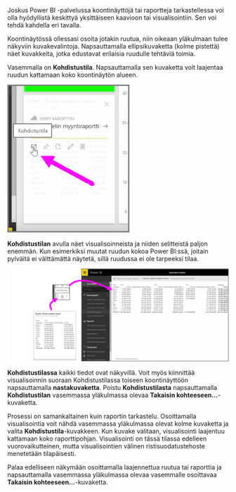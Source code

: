 Joskus Power BI -palvelussa koontinäyttöjä tai raportteja tarkastellessa voi olla hyödyllistä keskittyä yksittäiseen kaavioon tai visualisointiin. Sen voi tehdä kahdella eri tavalla.

Koontinäytössä ollessasi osoita jotakin ruutua, niin oikeaan yläkulmaan tulee näkyviin kuvakevalintoja. Napsauttamalla ellipsikuvaketta (kolme pistettä) näet kuvakkeita, jotka edustavat erilaisia ruudulle tehtäviä toimia.

Vasemmalla on **Kohdistustila**. Napsauttamalla sen kuvaketta voit laajentaa ruudun kattamaan koko koontinäytön alueen.

![](media/4-4b-display-visuals-tiles-fullscreen/4-4b_1.png)

**Kohdistustilan** avulla näet visualisoinneista ja niiden selitteistä paljon enemmän. Kun esimerkiksi muutat ruudun kokoa Power BI:ssä, joitain pylväitä ei välttämättä näytetä, sillä ruudussa ei ole tarpeeksi tilaa.

![](media/4-4b-display-visuals-tiles-fullscreen/4-4b_2.png)

**Kohdistustilassa** kaikki tiedot ovat näkyvillä. Voit myös kiinnittää visualisoinnin suoraan Kohdistustilassa toiseen koontinäyttöön napsauttamalla **nastakuvaketta**. Poistu **Kohdistustilasta** napsauttamalla **Kohdistustilan** vasemmassa yläkulmassa olevaa **Takaisin kohteeseen...**-kuvaketta.

Prosessi on samankaltainen kuin raportin tarkastelu. Osoittamalla visualisointia voit nähdä vasemmassa yläkulmassa olevat kolme kuvaketta ja valita **Kohdistustila**-kuvakkeen. Kun kuvake valitaan, visualisointi laajentuu kattamaan koko raporttipohjan. Visualisointi on tässä tilassa edelleen vuorovaikutteinen, mutta visualisointien välinen ristisuodatustehoste menetetään tilapäisesti.

Palaa edelliseen näkymään osoittamalla laajennettua ruutua tai raporttia ja napsauttamalla vasemmassa yläkulmassa olevaa vasemmalle osoittavaa **Takaisin kohteeseen...**-kuvaketta.


